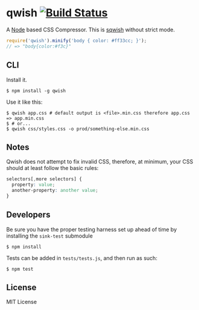qwish [![Build Status](https://travis-ci.org/floatdrop/qwish.svg?branch=master)](https://travis-ci.org/floatdrop/qwish)
=====================================================================================================================================

A [Node](http://nodejs.org) based CSS Compressor. This is [sqwish](https://github.com/ded/sqwish/) without strict mode.

``` javascript
require('qwish').minify('body { color: #ff33cc; }');
// => "body{color:#f3c}"
```

CLI
---

Install it.

    $ npm install -g qwish

Use it like this:

    $ qwish app.css # default output is <file>.min.css therefore app.css => app.min.css
    $ # or...
    $ qwish css/styles.css -o prod/something-else.min.css

Notes
-----

Qwish does not attempt to fix invalid CSS, therefore, at minimum, your CSS should at least follow the basic rules:

``` css
selectors[,more selectors] {
  property: value;
  another-property: another value;
}
```

Developers
----------

Be sure you have the proper testing harness set up ahead of time by installing the `sink-test` submodule

    $ npm install

Tests can be added in `tests/tests.js`, and then run as such:

    $ npm test

License
-------

MIT License
